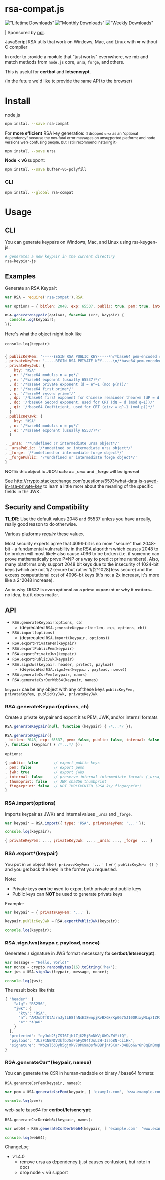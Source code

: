 # rsa-compat.js
!["Lifetime Downloads"](https://img.shields.io/npm/dt/rsa-compat.svg "Lifetime Download Count can't be shown")
!["Monthly Downloads"](https://img.shields.io/npm/dm/rsa-compat.svg "Monthly Download Count can't be shown")
!["Weekly Downloads"](https://img.shields.io/npm/dw/rsa-compat.svg "Weekly Download Count can't be shown")

| Sponsored by [ppl](https://ppl.family).

JavaScript RSA utils that work on Windows, Mac, and Linux with or without C compiler

In order to provide a module that "just works" everywhere, we mix and match methods
from `node.js` core, `ursa`, `forge`, and others.

This is useful for **certbot** and **letsencrypt**.

(in the future we'd like to provide the same API to the browser)

Install
=======

node.js

```bash
npm install --save rsa-compat
```

For **more efficient** RSA key generation:
<small>(I dropped `ursa` as an "optional dependency" because the non-fatal error messages on unsupported platforms and node versions were confusing people, but I still recommend installing it)</small>

```bash
npm install --save ursa
```

**Node &lt; v6** support:

```bash
npm install --save buffer-v6-polyfill
```

### CLI

```bash
npm install --global rsa-compat
```

Usage
=====

CLI
---

You can generate keypairs on Windows, Mac, and Linux using rsa-keygen-js:

```bash
# generates a new keypair in the current directory
rsa-keypiar-js
```

Examples
--------

Generate an RSA Keypair:

```javascript
var RSA = require('rsa-compat').RSA;

var options = { bitlen: 2048, exp: 65537, public: true, pem: true, internal: true };

RSA.generateKeypair(options, function (err, keypair) {
  console.log(keypair);
});
```

Here's what the object might look like:

`console.log(keypair)`:
```javascript

{ publicKeyPem: '-----BEGIN RSA PUBLIC KEY-----\n/*base64 pem-encoded string*/'
, privateKeyPem: '-----BEGIN RSA PRIVATE KEY-----\n/*base64 pem-encoded string*/'
, privateKeyJwk: {
    kty: "RSA"
  , n: '/*base64 modulus n = pq*/'
  , e: '/*base64 exponent (usually 65537)*/'
  , d: '/*base64 private exponent (d = e^−1 (mod ϕ(n))/'
  , p: '/*base64 first prime*/'
  , q: '/*base64 second prime*/'
  , dp: '/*base64 first exponent for Chinese remainder theorem (dP = d (mod p−1))*/'
  , dq: '/*base64 Second exponent, used for CRT (dQ = d (mod q−1))/'
  , qi: '/*base64 Coefficient, used for CRT (qinv = q^−1 (mod p))*/'
  }
, publicKeyJwk: {
    kty: "RSA"
  , n: '/*base64 modulus n = pq*/'
  , e: '/*base64 exponent (usually 65537)*/'
  }

, _ursa: '/*undefined or intermediate ursa object*/'
, _ursaPublic: '/*undefined or intermediate ursa object*/'
, _forge: '/*undefined or intermediate forge object*/'
, _forgePublic: '/*undefined or intermediate forge object*/'
}
```

NOTE: this object is JSON safe as _ursa and _forge will be ignored

See http://crypto.stackexchange.com/questions/6593/what-data-is-saved-in-rsa-private-key to learn a little more about the meaning of the specific fields in the JWK.

Security and Compatibility
------

**TL;DR**: Use the default values 2048 and 65537 unless you have a really, really good reason to do otherwise.

Various platforms *require* these values.

Most security experts agree that 4096-bit is no more "secure" than 2048-bit -
a fundamental vulnerability in the RSA algorithm which causes 2048 to be broken
will most likely also cause 4096 to be broken
(i.e. if someone can prove mathematically prove P=NP or a way to predict prime numbers).
Also, many platforms
only support 2048 bit keys due to the insecurity of 1024-bit keys (which are not 1/2 secure
but rather 1/(2^1028) less secure) and the excess computational
cost of 4096-bit keys (it's not a 2x increase, it's more like a 2^2048 increase).

As to why 65537 is even optional as a prime exponent or why it matters... no idea,
but it does matter.

API
---

* `RSA.generateKeypair(options, cb)`
  * (deprecated `RSA.generateKeypair(bitlen, exp, options, cb)`)
* `RSA.import(options)`
  * (deprecated `RSA.import(keypair, options)`)
* `RSA.exportPrivatePem(keypair)`
* `RSA.exportPublicPem(keypair)`
* `RSA.exportPrivateJwk(keypair)`
* `RSA.exportPublicJwk(keypair)`
* `RSA.signJws(keypair, header, protect, payload)`
  * (deprecated `RSA.signJws(keypair, payload, nonce)`)
* `RSA.generateCsrPem(keypair, names)`
* `RSA.generateCsrDerWeb64(keypair, names)`

`keypair` can be any object with any of these keys `publicKeyPem, privateKeyPem, publicKeyJwk, privateKeyJwk`

### RSA.generateKeypair(options, cb)

Create a private keypair and export it as PEM, JWK, and/or internal formats

```javascript
RSA.generateKeypair(null, function (keypair) { /*...*/ });

RSA.generateKeypair({
  bitlen: 2048, exp: 65537, pem: false, public: false, internal: false
}, function (keypair) { /*...*/ });
```

`options`:
```javascript
{ public: false       // export public keys
, pem: false          // export pems
, jwk: true           // export jwks
, internal: false     // preserve internal intermediate formats (_ursa, _forge)
, thumbprint: false   // JWK sha256 thumbprint
, fingerprint: false  // NOT IMPLEMENTED (RSA key fingerprint)
}
```

### RSA.import(options)

Imports keypair as JWKs and internal values `_ursa` and `_forge`.

```javascript
var keypair = RSA.import({ type: 'RSA', privateKeyPem: '...' });

console.log(keypair);
```

```javascript
{ privateKeyPem: ..., privateKeyJwk: ..., _ursa: ..., _forge: ... }
```

### RSA.export*(keypair)

You put in an object like `{ privateKeyPem: '...' }` or `{ publicKeyJwk: {} }`
and you get back the keys in the format you requested.

Note:

* Private keys **can** be used to export both private and public keys
* Public keys can **NOT** be used to generate private keys

Example:

```javascript
var keypair = { privateKeyPem: '...' };

keypair.publicKeyJwk = RSA.exportPublicJwk(keypair);

console.log(keypair);
```

### RSA.signJws(keypair, payload, nonce)

Generates a signature in JWS format (necessary for **certbot**/**letsencrypt**).

```javascript
var message = "Hello, World!"
var nonce = crypto.randomBytes(16).toString('hex');
var jws = RSA.signJws(keypair, message, nonce);

console.log(jws);
```

The result looks like this:

```javascript
{ "header": {
    "alg": "RS256",
    "jwk": {
      "kty": "RSA",
      "n": "AMJubTfOtAarnJytLE8fhNsEI8wnpjRvBXGK/Kp0675J10ORzxyMLqzIZF3tcrUkKBrtdc79u4X0GocDUgukpfkY+2UPUS/GxehUYbYrJYWOLkoJWzxn7wfoo9X1JgvBMY6wHQnTKvnzZdkom2FMhGxkLaEUGDSfsNznTTZNBBg9",
      "e": "AQAB"
    }
  },
  "protected": "eyJub25jZSI6IjhlZjU2MjRmNWVjOWQzZWYifQ",
  "payload": "JLzF1NBNCV3kfbJ5sFaFyX94fJuL2H-IzaoBN-ciiHk",
  "signature": "Wb2al5SDyh5gjmkV79MK9m3sfNBBPjntSKor-34BBoGwr6n8qEnBmqB1Y4zbo-5rmvsoPmJsnRlP_hRiUY86zSAQyfbisTGrGBl0IQ7ditpkfYVm0rBWJ8WnYNqYNp8K3qcD7NW72tsy-XoWEjNlz4lWJeRdEG2Nt4CJgnREH4Y"
}
```

### RSA.generateCsr*(keypair, names)

You can generate the CSR in human-readable or binary / base64 formats:

`RSA.generateCsrPem(keypair, names)`:
```javascript
var pem = RSA.generateCsrPem(keypair, [ 'example.com', 'www.example.com' ]);

console.log(pem);
```

web-safe base64 for **certbot**/**letsencrypt**:

`RSA.generateCsrDerWeb64(keypair, names)`:
```javascript
var web64 = RSA.generateCsrDerWeb64(keypair, [ 'example.com', 'www.example.com' ]);

console.log(web64);
```

ChangeLog:

* v1.4.0
  * remove ursa as dependency (just causes confusion), but note in docs
  * drop node &lt; v6 support

